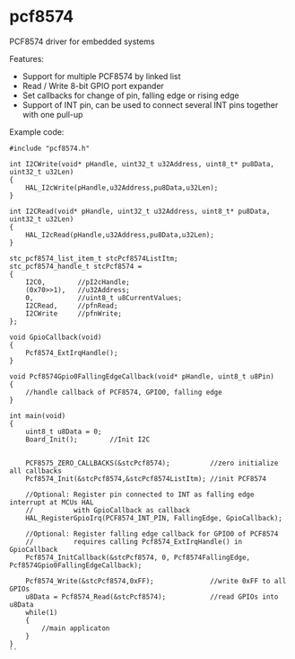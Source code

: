 # pcf8574
PCF8574 driver for embedded systems

Features:
- Support for multiple PCF8574 by linked list
- Read / Write 8-bit GPIO port expander
- Set callbacks for change of pin, falling edge or rising edge
- Support of INT pin, can be used to connect several INT pins together with one pull-up

Example code:
```
#include "pcf8574.h"

int I2CWrite(void* pHandle, uint32_t u32Address, uint8_t* pu8Data, uint32_t u32Len)
{
    HAL_I2cWrite(pHandle,u32Address,pu8Data,u32Len);
}

int I2CRead(void* pHandle, uint32_t u32Address, uint8_t* pu8Data, uint32_t u32Len)
{
    HAL_I2cRead(pHandle,u32Address,pu8Data,u32Len);
}

stc_pcf8574_list_item_t stcPcf8574ListItm;
stc_pcf8574_handle_t stcPcf8574 =
{
    I2C0,        //pI2cHandle;
    (0x70>>1),   //u32Address;
    0,           //uint8_t u8CurrentValues;
    I2CRead,     //pfnRead;
    I2CWrite     //pfnWrite;
};

void GpioCallback(void)
{
    Pcf8574_ExtIrqHandle();
}

void Pcf8574Gpio0FallingEdgeCallback(void* pHandle, uint8_t u8Pin)
{
    //handle callback of PCF8574, GPIO0, falling edge
}

int main(void)
{
    uint8_t u8Data = 0;
    Board_Init();        //Init I2C


    PCF8575_ZERO_CALLBACKS(&stcPcf8574);          //zero initialize all callbacks
    Pcf8574_Init(&stcPcf8574,&stcPcf8574ListItm); //init PCF8574

    //Optional: Register pin connected to INT as falling edge interrupt at MCUs HAL
    //          with GpioCallback as callback
    HAL_RegisterGpioIrq(PCF8574_INT_PIN, FallingEdge, GpioCallback);   

    //Optional: Register falling edge callback for GPIO0 of PCF8574
    //          requires calling Pcf8574_ExtIrqHandle() in GpioCallback
    Pcf8574_InitCallback(&stcPcf8574, 0, Pcf8574FallingEdge, Pcf8574Gpio0FallingEdgeCallback);

    Pcf8574_Write(&stcPcf8574,0xFF);              //write 0xFF to all GPIOs
    u8Data = Pcf8574_Read(&stcPcf8574);           //read GPIOs into u8Data
    while(1)
    {
        //main applicaton
    }
}
``
